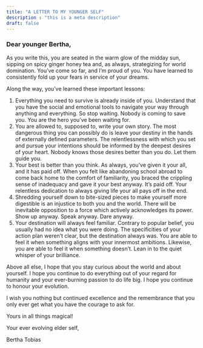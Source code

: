 ```yaml
---
title: "A LETTER TO MY YOUNGER SELF"
description : "this is a meta description"
draft: false
---
```

### Dear younger Bertha,

As you write this, you are seated in the warm glow of the midday sun, sipping on spicy ginger honey tea and, as always, strategizing for world domination. You’ve come so far, and I’m proud of you. You have learned to consistently fold up your fears in service of your dreams.

Along the way, you’ve learned these important lessons:


1) Everything you need to survive is already inside of you. Understand that you have the social and emotional tools to navigate your way through anything and everything. So stop waiting. Nobody is coming to save you. You are the hero you’ve been waiting for.
2) You are allowed to, supposed to, write your own story.
The most dangerous thing you can possibly do is leave your destiny in the hands of externally defined parameters. The relentlessness with which you set and pursue your intentions should be informed by the deepest desires of your heart. Nobody knows those desires better than you do. Let them guide you.
3) Your best is better than you think. As always, you’ve given it your all, and it has paid off. When you felt like abandoning school abroad to come back home to the comfort of familiarity, you braced the crippling sense of inadequacy and gave it your best anyway. It’s paid off. Your relentless dedication to always giving life your all pays off in the end.
4) Shredding yourself down to bite-sized pieces to make yourself more digestible is an injustice to both you and the world. There will be inevitable opposition to a force which actively acknowledges its power. Show up anyway. Speak anyway. Dare anyway.
5) Your destination will always feel familiar. Contrary to popular belief, you usually had no idea what you were doing. The specificities of your action plan weren’t clear, but the destination always was. You are able to feel it when something aligns with your innermost ambitions. Likewise, you are able to feel it when something doesn’t. Lean in to the quiet whisper of your brilliance.

Above all else, I hope that you stay curious about the world and about yourself. I hope you continue to do everything out of your regard for humanity and your ever-burning passion to do life big. I hope you continue to honour your evolution.

I wish you nothing but continued excellence and the remembrance that you only ever get what you have the courage to ask for.

Yours in all things magical!

Your ever evolving elder self,

Bertha Tobias